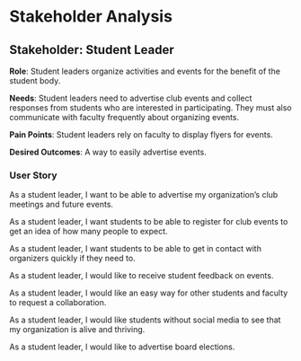 # Stakeholder Analysis 

## Stakeholder: Student Leader

**Role**: Student leaders organize activities and events for the benefit of the student body. 

**Needs**: Student leaders need to advertise club events and collect responses from students who are interested in participating. They must also communicate with faculty frequently about organizing events.  

**Pain Points**: Student leaders rely on faculty to display flyers for events.  

**Desired Outcomes**: A way to easily advertise events.  

### User Story  

As a student leader, I want to be able to advertise my organization’s club meetings and future events. 

As a student leader, I want students to be able to register for club events to get an idea of how many people to expect.  

As a student leader, I want students to be able to get in contact with organizers quickly if they need to.

As a student leader, I would like to receive student feedback on events.

As a student leader, I would like an easy way for other students and faculty to request a collaboration.

As a student leader, I would like students without social media to see that my organization is alive and thriving.

As a student leader, I would like to advertise board elections.
